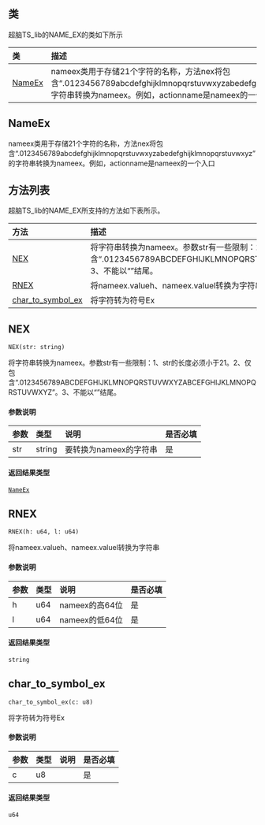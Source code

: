 ## 类
超脑TS_lib的NAME_EX的类如下所示

| 类                                                                                        | 描述                                                 |
| :------------------------------------------------------------------------------------------| :----------------------------------------------------|
| [NameEx](docs-cn/ts-lib-extend/06-lib-name_ex#NameEx)                          |nameex类用于存储21个字符的名称，方法nex将包含“.0123456789abcdefghijklmnopqrstuvwxyzabedefghijklmnopqrstuvwxyz”的字符串转换为nameex。例如，actionname是nameex的一个入口                             |

## NameEx
nameex类用于存储21个字符的名称，方法nex将包含“.0123456789abcdefghijklmnopqrstuvwxyzabedefghijklmnopqrstuvwxyz”的字符串转换为nameex。例如，actionname是nameex的一个入口

## 方法列表
超脑TS_lib的NAME_EX所支持的方法如下表所示。

| 方法                                                                                        | 描述                                                 |
| :------------------------------------------------------------------------------------------| :----------------------------------------------------|
| [NEX](docs-cn/ts-lib-extend/06-lib-balance#NEX)                           |将字符串转换为nameex。参数str有一些限制：1、str的长度必须小于21。2、仅包含“.0123456789ABCDEFGHIJKLMNOPQRSTUVWXYZABCEFGHIJKLMNOPQRSTUVWXYZ”。3、不能以“”结尾。                             |
| [RNEX](docs-cn/ts-lib-extend/06-lib-balance#RNEX)                           |将nameex.valueh、nameex.valuel转换为字符串                             |
| [char_to_symbol_ex](docs-cn/ts-lib-extend/06-lib-balance#char_to_symbol_ex)                           |将字符转为符号Ex                             |


## NEX
```
NEX(str: string)
```
将字符串转换为nameex。参数str有一些限制：1、str的长度必须小于21。2、仅包含“.0123456789ABCDEFGHIJKLMNOPQRSTUVWXYZABCEFGHIJKLMNOPQRSTUVWXYZ”。3、不能以“”结尾。

#### 参数说明
|参数               |类型    |说明                            |是否必填|
| :----------------| :------| :-----------------------------|:-----|
|str              |string  |要转换为nameex的字符串                     |是     |


#### 返回结果类型
[`NameEx`](docs-cn/ts-lib-extend/06-lib-name_ex#NameEx) 

## RNEX
```
RNEX(h: u64, l: u64)
```
将nameex.valueh、nameex.valuel转换为字符串

#### 参数说明
|参数               |类型    |说明                            |是否必填|
| :----------------| :------| :-----------------------------|:-----|
|h              |u64  |nameex的高64位                     |是     |
|l              |u64  |nameex的低64位                     |是     |


#### 返回结果类型
`string`

## char_to_symbol_ex
```
char_to_symbol_ex(c: u8)
```
将字符转为符号Ex

#### 参数说明
|参数               |类型    |说明                            |是否必填|
| :----------------| :------| :-----------------------------|:-----|
|c              |u8  |                     |是     |

#### 返回结果类型
`u64`